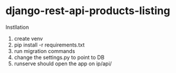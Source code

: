 # django-rest-api-products-listing

Instllation

1. create venv
2. pip install -r requirements.txt
3. run migration commands
4. change the settings.py to point to DB
5. runserve should open the app on ip/api/

